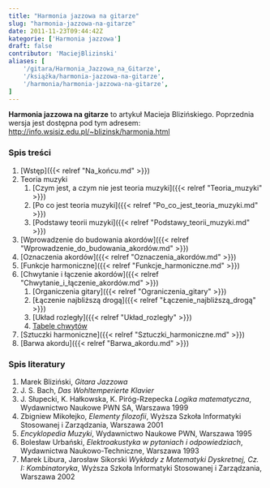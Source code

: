 ```yaml
---
title: "Harmonia jazzowa na gitarze"
slug: "harmonia-jazzowa-na-gitarze"
date: 2011-11-23T09:44:42Z
kategorie: ['Harmonia jazzowa']
draft: false
contributor: 'MaciejBlizinski'
aliases: [
    '/gitara/Harmonia_Jazzowa_na_Gitarze',
    '/książka/harmonia-jazzowa-na-gitarze',
    '/harmonia/harmonia-jazzowa-na-gitarze',
]
---
```

**Harmonia jazzowa na gitarze** to artykuł Macieja Blizińskiego.
Poprzednia wersja jest dostępna pod tym adresem:
<http://info.wsisiz.edu.pl/~blizinsk/harmonia.html>

### Spis treści

1.  [Wstęp]({{< relref "Na_końcu.md" >}})
1.  Teoria muzyki
    1.  [Czym jest, a czym nie jest teoria muzyki]({{< relref "Teoria_muzyki" >}})
    2.  [Po co jest teoria muzyki]({{< relref "Po_co_jest_teoria_muzyki.md" >}})
    3.  [Podstawy teorii muzyki]({{< relref "Podstawy_teorii_muzyki.md" >}})
2.  [Wprowadzenie do budowania
    akordów]({{< relref "Wprowadzenie_do_budowania_akordów.md" >}})
3.  [Oznaczenia akordów]({{< relref "Oznaczenia_akordów.md" >}})
4.  [Funkcje harmoniczne]({{< relref "Funkcje_harmoniczne.md" >}})
5.  [Chwytanie i łączenie akordów]({{< relref "Chwytanie_i_łączenie_akordów.md" >}})
    1. [Organiczenia gitary]({{< relref "Ograniczenia_gitary" >}})
    1. [Łączenie najbliższą drogą]({{< relref "Łączenie_najbliższą_drogą" >}})
    1. [Układ rozległy]({{< relref "Układ_rozległy" >}})
    1. [Tabele chwytów](/kategorie/tabele-chwytów "Kategoria Tabele chwytów")
6.  [Sztuczki harmoniczne]({{< relref "Sztuczki_harmoniczne.md" >}})
7.  [Barwa akordu]({{< relref "Barwa_akordu.md" >}})

### Spis literatury

1.  Marek Bliziński, *Gitara Jazzowa*
2.  J. S. Bach, *Das Wohltemperierte Klavier*
3.  J. Słupecki, K. Hałkowska, K. Piróg-Rzepecka *Logika matematyczna*,
    Wydawnictwo Naukowe PWN SA, Warszawa 1999
4.  Zbigniew Mikołejko, *Elementy filozofii*, Wyższa Szkoła Informatyki
    Stosowanej i Zarządzania, Warszawa 2001
5.  *Encyklopedia Muzyki*, Wydawnictwo Naukowe PWN, Warszawa 1995
6.  Bolesław Urbański, *Elektroakustyka w pytaniach i odpowiedziach*,
    Wydawnictwa Naukowo-Techniczne, Warszawa 1993
7.  Marek Libura, Jarosław Sikorski *Wykłady z Matematyki Dyskretnej,
    Cz. I: Kombinatoryka*, Wyższa Szkoła Informatyki Stosowanej i
    Zarządzania, Warszawa 2002

